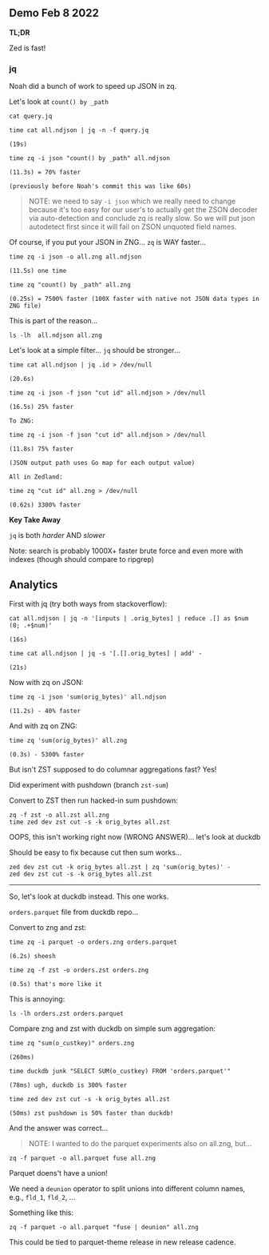 ## Demo Feb 8 2022

**TL;DR**

Zed is fast!

### jq

Noah did a bunch of work to speed up JSON in zq.

Let's look at `count() by _path`

```
cat query.jq

time cat all.ndjson | jq -n -f query.jq

(19s)

time zq -i json "count() by _path" all.ndjson

(11.3s) = 70% faster

(previously before Noah's commit this was like 60s)
```

> NOTE: we need to say `-i json` which we really need to change because it's
> too easy for our user's to actually get the ZSON decoder via auto-detection
> and conclude zq is really slow.  So we will put json autodetect first since
> it will fail on ZSON unquoted field names.

Of course, if you put your JSON in ZNG... `zq` is WAY faster...

```
time zq -i json -o all.zng all.ndjson

(11.5s) one time

time zq "count() by _path" all.zng

(0.25s) = 7500% faster (100X faster with native not JSON data types in ZNG file)
```
This is part of the reason...
```
ls -lh  all.ndjson all.zng
```

Let's look at a simple filter... `jq` should be stronger...
```
time cat all.ndjson | jq .id > /dev/null

(20.6s)

time zq -i json -f json "cut id" all.ndjson > /dev/null

(16.5s) 25% faster

To ZNG:

time zq -i json -f json "cut id" all.ndjson > /dev/null

(11.8s) 75% faster

(JSON output path uses Go map for each output value)

All in Zedland:

time zq "cut id" all.zng > /dev/null

(0.62s) 3300% faster
```

**Key Take Away**

`jq` is both _harder_ AND _slower_

Note: search is probably 1000X+ faster brute force and even more with indexes
(though should compare to ripgrep)

## Analytics


First with jq (try both ways from stackoverflow):
```
cat all.ndjson | jq -n '[inputs | .orig_bytes] | reduce .[] as $num (0; .+$num)'

(16s)

time cat all.ndjson | jq -s '[.[].orig_bytes] | add' -

(21s)

```

Now with zq on JSON:
```
time zq -i json 'sum(orig_bytes)' all.ndjson

(11.2s) - 40% faster
```
And with zq on ZNG:
```
time zq 'sum(orig_bytes)' all.zng

(0.3s) - 5300% faster
```

But isn't ZST supposed to do columnar aggregations fast?  Yes!

Did experiment with pushdown (branch `zst-sum`)

Convert to ZST then run hacked-in sum pushdown:
```
zq -f zst -o all.zst all.zng
time zed dev zst cut -s -k orig_bytes all.zst
```
OOPS, this isn't working right now (WRONG ANSWER)... let's look at duckdb

Should be easy to fix because cut then sum works...
```
zed dev zst cut -k orig_bytes all.zst | zq 'sum(orig_bytes)' -
zed dev zst cut -s -k orig_bytes all.zst
```

---

So, let's look at duckdb instead.  This one works.

`orders.parquet` file from duckdb repo...

Convert to zng and zst:
```
time zq -i parquet -o orders.zng orders.parquet

(6.2s) sheesh

time zq -f zst -o orders.zst orders.zng

(0.5s) that's more like it
```
This is annoying:
```
ls -lh orders.zst orders.parquet
```

Compare zng and zst with duckdb on simple sum aggregation:
```
time zq "sum(o_custkey)" orders.zng

(260ms)

time duckdb junk "SELECT SUM(o_custkey) FROM 'orders.parquet'"

(78ms) ugh, duckdb is 300% faster

time zed dev zst cut -s -k orig_bytes all.zst

(50ms) zst pushdown is 50% faster than duckdb!
```
And the answer was correct...

> NOTE: I wanted to do the parquet experiments also on all.zng, but...

```
zq -f parquet -o all.parquet fuse all.zng
```
Parquet doens't have a union!

We need a `deunion` operator to split unions into different column names,
e.g., `fld_1`, `fld_2`, ...

Something like this:
```
zq -f parquet -o all.parquet "fuse | deunion" all.zng
```

This could be tied to parquet-theme release in new release cadence.
